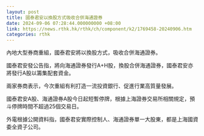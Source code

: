 ```yaml
---
layout: post
title: 國泰君安以換股方式吸收合併海通證券
date: 2024-09-06 07:28:44.000000000 +08:00
link: https://news.rthk.hk/rthk/ch/component/k2/1769458-20240906.htm
categories: rthk
---
```


內地大型券商重組，國泰君安將以換股方式，吸收合併海通證券。

國泰君安發公告指，將向海通證券發行A+H股，換股合併海通證券，國泰君安亦將發行A股以籌集配套資金。

兩家券商表示，今次重組有利打造一流投資銀行、促進行業高質量發展。

國泰君安A股、海通證券A股今日起短暫停牌，根據上海證券交易所相關規定，預斗停牌時間不超過25個交易日。

外電根據公開資料指，國泰君安實際控制人、海通證券單一大股東，都是上海國資委全資子公司。
